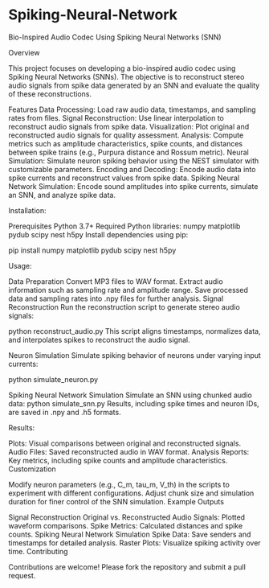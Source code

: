 # Spiking-Neural-Network
Bio-Inspired Audio Codec Using Spiking Neural Networks (SNN)

Overview

This project focuses on developing a bio-inspired audio codec using Spiking Neural Networks (SNNs). The objective is to reconstruct stereo audio signals from spike data generated by an SNN and evaluate the quality of these reconstructions.

Features
Data Processing: Load raw audio data, timestamps, and sampling rates from files.
Signal Reconstruction: Use linear interpolation to reconstruct audio signals from spike data.
Visualization: Plot original and reconstructed audio signals for quality assessment.
Analysis: Compute metrics such as amplitude characteristics, spike counts, and distances between spike trains (e.g., Purpura distance and Rossum metric).
Neural Simulation: Simulate neuron spiking behavior using the NEST simulator with customizable parameters.
Encoding and Decoding: Encode audio data into spike currents and reconstruct values from spike data.
Spiking Neural Network Simulation: Encode sound amplitudes into spike currents, simulate an SNN, and analyze spike data.

Installation:

Prerequisites
Python 3.7+
Required Python libraries:
numpy
matplotlib
pydub
scipy
nest
h5py
Install dependencies using pip:

pip install numpy matplotlib pydub scipy nest h5py

Usage:

Data Preparation
Convert MP3 files to WAV format.
Extract audio information such as sampling rate and amplitude range.
Save processed data and sampling rates into .npy files for further analysis.
Signal Reconstruction
Run the reconstruction script to generate stereo audio signals:

python reconstruct_audio.py
This script aligns timestamps, normalizes data, and interpolates spikes to reconstruct the audio signal.

Neuron Simulation
Simulate spiking behavior of neurons under varying input currents:

python simulate_neuron.py

Spiking Neural Network Simulation
Simulate an SNN using chunked audio data:
python simulate_snn.py
Results, including spike times and neuron IDs, are saved in .npy and .h5 formats.

Results:

Plots: Visual comparisons between original and reconstructed signals.
Audio Files: Saved reconstructed audio in WAV format.
Analysis Reports: Key metrics, including spike counts and amplitude characteristics.
Customization

Modify neuron parameters (e.g., C_m, tau_m, V_th) in the scripts to experiment with different configurations.
Adjust chunk size and simulation duration for finer control of the SNN simulation.
Example Outputs

Signal Reconstruction
Original vs. Reconstructed Audio Signals: Plotted waveform comparisons.
Spike Metrics: Calculated distances and spike counts.
Spiking Neural Network Simulation
Spike Data: Save senders and timestamps for detailed analysis.
Raster Plots: Visualize spiking activity over time.
Contributing

Contributions are welcome! Please fork the repository and submit a pull request.
